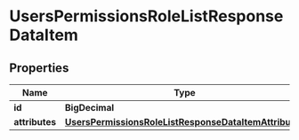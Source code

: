 

# UsersPermissionsRoleListResponseDataItem


## Properties

| Name | Type | Description | Notes |
|------------ | ------------- | ------------- | -------------|
|**id** | **BigDecimal** |  |  [optional] |
|**attributes** | [**UsersPermissionsRoleListResponseDataItemAttributes**](UsersPermissionsRoleListResponseDataItemAttributes.md) |  |  [optional] |



